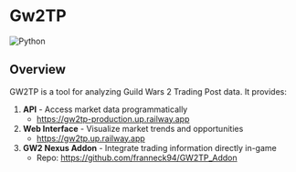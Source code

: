 # Gw2TP

![Python](https://img.shields.io/badge/python-3.10+-blue)

## Overview

GW2TP is a tool for analyzing Guild Wars 2 Trading Post data. It provides:

1. **API** - Access market data programmatically
    - https://gw2tp-production.up.railway.app
2. **Web Interface** - Visualize market trends and opportunities
   - https://gw2tp.up.railway.app
3. **GW2 Nexus Addon** - Integrate trading information directly in-game
   - Repo: https://github.com/franneck94/GW2TP_Addon
